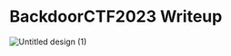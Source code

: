 # BackdoorCTF2023 Writeup

![Untitled design (1)](https://github.com/user-attachments/assets/95daf3cb-6059-4f0b-af5c-3586f2945aae)
